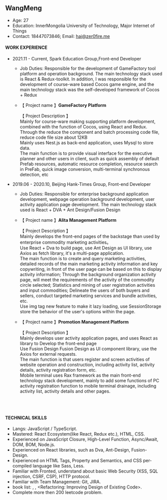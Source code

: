 ## WangMeng

- Age: 27
- Education: InnerMongolia University of Technology, Major Internet of Things
- Contact: 18447073846; Email: hai@zer0fire.me

#### WORK EXPERIENCE

- 2021.11 - Current, Spark Education Group,Front-end Developer

  - Job Duties: Responsible for the development of GameFactory tool platform and operation background. The main technology stack used is React & Redux-toolkit. In addition, I was responsible for the development of course-ware based Cocos game engine, and the main technology stack was the self-developed framework of Cocos + Redux

  - 【 Project name 】**GameFactory Platform**<br/>

    【 Project Description 】<br/>
    Mainly for course-ware making supporting platform development, combined with the function of Cocos, using React and Redux. Through the reduce the component and batch processing code file, reduce code file size about 12KB <br/>
    Mainly uses Nest.js as back-end application, uses Mysql to store data.<br/>
    The main function is to provide visual interface for the executive planner and other users in client, such as quick assembly of default Prefab resources, automatic resource completion, resource search in PreFab, quick image conversion, multi-terminal synchronous detection, etc<br/>

- 2019.06 - 2020.10, Beijing Hank-Times Group, Front-end Developer

  - Job Duties: Responsible for enterprise background application development, webpage operation background development, user activity application page development. The main technology stack used is React + DVA + Ant Design/Fusion Design

  - 【 Project name 】**Alita Management Platform**<br/>

    【 Project Description 】<br/>
    Mainly develops the front-end pages of the backstage than used by enterprise commodity marketing activities。<br/>
    Use React + Dva to build page, use Ant Design as UI library, use Axios as fetch library, it's a multi-page application.<br/>
    The main function is to create and query marketing activities, detailed records of the main marketing activity information and key copywriting, in front of the user page can be based on this to display activity information; Through the background organization activity page, will meet the requirements of the activity of the commodity circle selected; Statistics and mining of user registration activities and input commodities; Delineate the users of both buyers and sellers, conduct targeted marketing services and bundle activities, etc.<br/>
    Use img tag new feature to make it lazy loading, use SessionStorage store the behavior of the user's options within the page. <br/>

  - 【 Project name 】**Promotion Management Platform**<br/>

    【 Project Description 】<br/>
    Mainly develops user activity application pages, and uses React as library to Develop the front-end page<br/>
    Use Fusion Design Fusion Design as UI component library, use the Axios for external requests.<br/>
    The main function is that users register and screen activities of website operation and construction, including activity list, activity details, activity registration form, etc.<br/>
    Mobile terminal uses Rax framework as the main front-end technology stack development, mainly to add some functions of PC activity registration function to mobile terminal drainage, including activity list, activity details and other pages.<br/>

    <br/>
    <br/>

#### TECHNICAL SKILLS

- Langs: JavaScript / TypeScript.
- Mastered: React Ecosystem(like React, Redux etc.), HTML, CSS.
- Experienced on JavaScript Closure, High-Level Function, Async/Await, DOM, BOM, Node.js.
- Experienced on React libraries, such as Dva, Ant-Design, Fusion-Design.
- Experienced on HTML Tags, Property and Semantics, and CSS per-compiled language like Sass, Less.
- Familiar with Fronted, understand about basic Web Security (XSS, SQL injection, CSRF, CSP), HTTP protocol.
- Familiar with Team Management: Git, JIRA.
- book list: <The Book of CSS3>, <Professional JavaScript for Web Developers>, <Refactoring: Improving Design of Existing Code>.
- Complete more then 200 leetcode problem.
